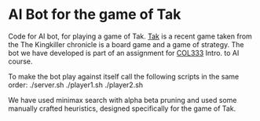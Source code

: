 # AI Bot for the game of Tak
Code for AI bot, for playing a game of Tak. <a href="https://en.wikipedia.org/wiki/Tak_(game)">Tak</a> is a recent game taken from the The Kingkiller chronicle is a board game and a game of strategy. The bot we have developed is part of an assignment for <a href="http://www.cse.iitd.ac.in/~mausam/courses/col333/autumn2016/">COL333</a> Intro. to AI course.

To make the bot play against itself call the following scripts in the same order:
./server.sh <PortNo>
./player1.sh <PortNo>
./player2.sh <PortNo>

We have used minimax search with alpha beta pruning and used some manually crafted heuristics, designed specifically for the game of Tak.



